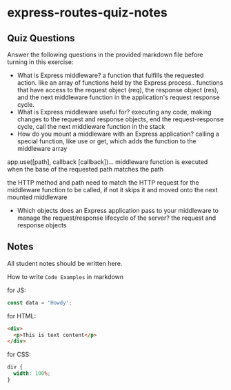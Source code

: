 # express-routes-quiz-notes

## Quiz Questions

Answer the following questions in the provided markdown file before turning in this exercise:

- What is Express middleware?
  a function that fulfills the requested action. like an array of functions held by the Express process..
  functions that have access to the request object (req), the response object (res), and the next middleware function in the application's request response cycle.
- What is Express middleware useful for?
  executing any code, making changes to the request and response objects, end the request-response cycle, call the next middleware function in the stack
- How do you mount a middleware with an Express application?
  calling a special function, like use or get, which adds the function to the middleware array

app.use([path], callback [callback])... middleware function is executed when the base of the requested path matches the path

the HTTP method and path need to match the HTTP request for the middleware function to be called, if not it skips it and moved onto the next mounted middleware

- Which objects does an Express application pass to your middleware to manage the request/response lifecycle of the server?
  the request and response objects

## Notes

All student notes should be written here.

How to write `Code Examples` in markdown

for JS:

```javascript
const data = 'Howdy';
```

for HTML:

```html
<div>
  <p>This is text content</p>
</div>
```

for CSS:

```css
div {
  width: 100%;
}
```

